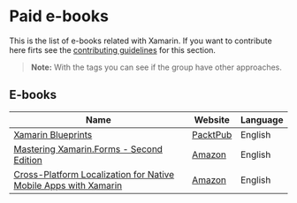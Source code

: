 # Paid e-books

This is the list of e-books related with Xamarin. If you want to contribute here firts see the [contributing guidelines](contributing-guidelines.md) for this section.

> **Note:** With the tags you can see if the group have other approaches.

## E-books

Name | Website | Language
------------ | ------- | -------
[Xamarin Blueprints](e-book-profiles/Xamarin-Blueprints.md) | [PacktPub](https://www.packtpub.com/web-development/xamarin-blueprints) | English
[Mastering Xamarin.Forms - Second Edition](e-book-profiles/Mastering-Xamarin.Forms-Second-Edition.md) | [Amazon](https://www.amazon.com/Mastering-Xamarin-Forms-Second-Ed-Snider/dp/1788290267/ref=smi_www_rco2_go_smi_1405964225?_encoding=UTF8&%2AVersion%2A=1&%2Aentries%2A=0&ie=UTF8&pldnSite=1) | English
[Cross-Platform Localization for Native Mobile Apps with Xamarin](e-book-profiles/Cross-Platform-Localization-for-Native-Mobile-Apps-with-Xamarin.md) | [Amazon](https://www.amazon.com/Cross-platform-Localization-Native-Mobile-Xamarin/dp/1484224655?SubscriptionId=AKIAJ6CS55SIWQKG4UVQ&tag=onlinebooksre-20&linkCode=xm2&camp=2025&creative=165953&creativeASIN=1484224655&pldnSite=1) | English

